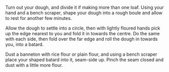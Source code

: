 Turn out your dough, and divide it if making more than one loaf. Using your hand and a bench scraper, shape your dough into a rough boule and allow to rest for another few minutes.

Allow the dough to settle into a circle, then with lightly floured hands pick up the edge nearest to you and fold it in towards the centre. Do the same with each side, then fold over the far edge and roll the dough in towards you, into a batard.

Dust a banneton with rice flour or plain flour, and using a bench scraper place your shaped batard into it, seam-side up. Pinch the seam closed and dust with a little more flour.